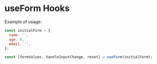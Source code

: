 # useForm Hooks

Example of usage:

```js
const initialForm = {
  name: '',
  age: 0,
  email: '',
};

const [formValues, handleInputChange, reset] = useForm(initialForm);
```
